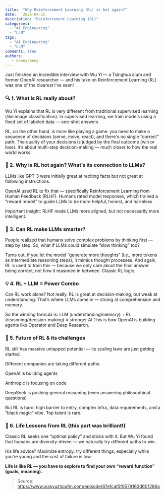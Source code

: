 ```yaml
---
title:  "Why Reinforcement Learning (RL) is hot again?"
date:   2025-04-15
description: "Reinforcement Learning (RL)"
categories:
  - "AI Engineering"
  - "LLM"
tags:
  - "AI Engineering"
  - "LLM"
comments: true
authors:
   - dannyzheng
---
```


Just finished an incredible interview with Wu Yi — a Tsinghua alum and former OpenAI researcher — and his take on Reinforcement Learning (RL) was one of the clearest I’ve seen!

### 🔍 1. What is RL really about?
Wu Yi explains that RL is very different from traditional supervised learning (like image classification). In supervised learning, we train models using a fixed set of labeled data — one-shot answers.

RL, on the other hand, is more like playing a game: you need to make a sequence of decisions (serve, move, react), and there's no single “correct” path. The quality of your decisions is judged by the final outcome (win or lose). It’s about multi-step decision-making — much closer to how the real world works.

### 🤖 2. Why is RL hot again? What’s its connection to LLMs?
LLMs like GPT-3 were initially great at reciting facts but not great at following instructions.

OpenAI used RL to fix that — specifically Reinforcement Learning from Human Feedback (RLHF). Humans rated model responses, which trained a “reward model” to guide LLMs to be more helpful, honest, and harmless.

Important insight: RLHF made LLMs more aligned, but not necessarily more intelligent.

### 🧠 3. Can RL make LLMs smarter?
People realized that humans solve complex problems by thinking first — step by step. So, what if LLMs could simulate “slow thinking” too?

Turns out, if you let the model “generate more thoughts” (i.e., more tokens as intermediate reasoning steps), it mimics thought processes. And again, RL is used to train this — because we only care about the final answer being correct, not how it reasoned in between. Classic RL logic.

### 💡 4. RL + LLM = Power Combo
Can RL work alone? Not really. RL is great at decision-making, but weak at understanding. That’s where LLMs come in — strong at comprehension and memory.

So the winning formula is: LLM (understanding/memory) + RL (reasoning/decision-making) = stronger AI
This is how OpenAI is building agents like Operator and Deep Research.

### 🚀 5. Future of RL & its challenges
RL still has massive untapped potential — its scaling laws are just getting started.

Different companies are taking different paths:

OpenAI is building agents

Anthropic is focusing on code

DeepSeek is pushing general reasoning (even answering philosophical questions)

But RL is hard: high barrier to entry, complex infra, data requirements, and a “black magic” vibe. Top talent is rare.

### 🌱 6. Life Lessons from RL (this part was brilliant!)
Classic RL seeks one “optimal policy” and sticks with it. But Wu Yi found that humans are diversity-driven — we naturally try different paths to win.

His life advice? Maximize entropy: try different things, especially while you’re young and the cost of failure is low.

**Life is like RL — you have to explore to find your own “reward function” (goals, meaning).**

> Source: https://www.xiaoyuzhoufm.com/episode/67efcaf5f9578163d601286a